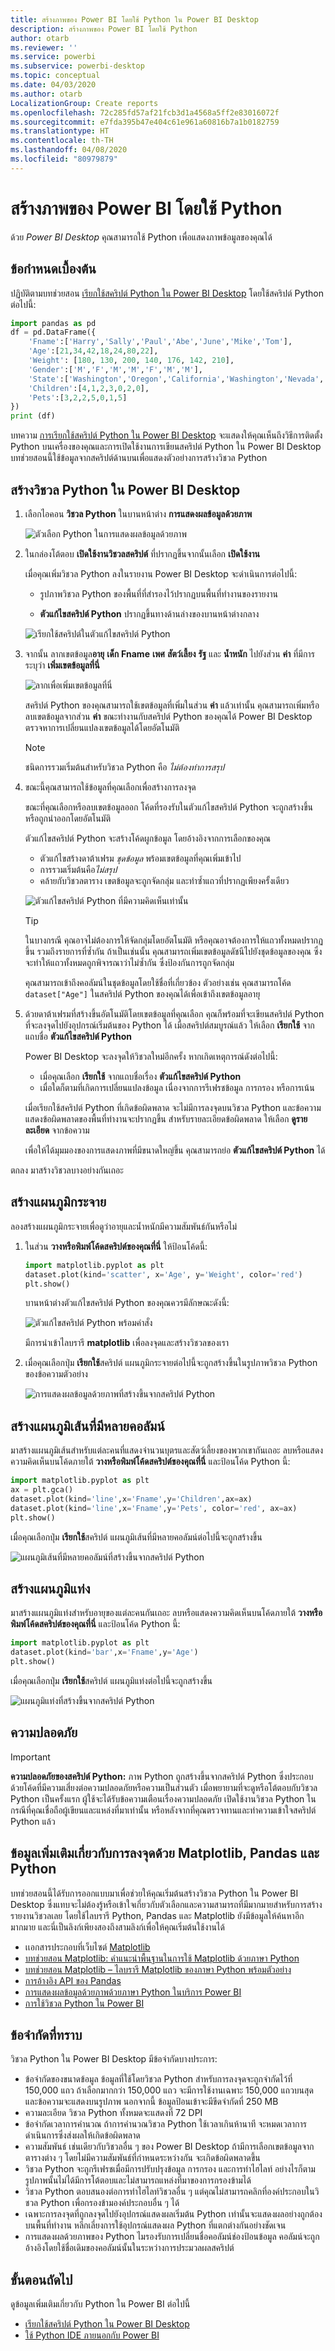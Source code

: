 ```yaml
---
title: สร้างภาพของ Power BI โดยใช้ Python ใน Power BI Desktop
description: สร้างภาพของ Power BI โดยใช้ Python
author: otarb
ms.reviewer: ''
ms.service: powerbi
ms.subservice: powerbi-desktop
ms.topic: conceptual
ms.date: 04/03/2020
ms.author: otarb
LocalizationGroup: Create reports
ms.openlocfilehash: 72c285fd57af21fcb3d1a4568a5ff2e83016072f
ms.sourcegitcommit: e7fda395b47e404c61e961a60816b7a1b0182759
ms.translationtype: HT
ms.contentlocale: th-TH
ms.lasthandoff: 04/08/2020
ms.locfileid: "80979879"
---
```

# <a name="create-power-bi-visuals-by-using-python"></a>สร้างภาพของ Power BI โดยใช้ Python

ด้วย *Power BI Desktop* คุณสามารถใช้ Python เพื่อแสดงภาพข้อมูลของคุณได้

## <a name="prerequisites"></a>ข้อกำหนดเบื้องต้น

ปฏิบัติตามบทช่วยสอน [เรียกใช้สคริปต์ Python ใน Power BI Desktop](desktop-python-scripts.md) โดยใช้สคริปต์ Python ต่อไปนี้:

```python
import pandas as pd 
df = pd.DataFrame({ 
    'Fname':['Harry','Sally','Paul','Abe','June','Mike','Tom'], 
    'Age':[21,34,42,18,24,80,22], 
    'Weight': [180, 130, 200, 140, 176, 142, 210], 
    'Gender':['M','F','M','M','F','M','M'], 
    'State':['Washington','Oregon','California','Washington','Nevada','Texas','Nevada'],
    'Children':[4,1,2,3,0,2,0],
    'Pets':[3,2,2,5,0,1,5] 
}) 
print (df) 
```

บทความ [การเรียกใช้สคริปต์ Python ใน Power BI Desktop](desktop-python-scripts.md) จะแสดงให้คุณเห็นถึงวิธีการติดตั้ง Python บนเครื่องของคุณและการเปิดใช้งานการเขียนสคริปต์ Python ใน Power BI Desktop บทช่วยสอนนี้ใช้ข้อมูลจากสคริปต์ด้านบนเพื่อแสดงตัวอย่างการสร้างวิชวล Python

## <a name="create-python-visuals-in-power-bi-desktop"></a>สร้างวิชวล Python ใน Power BI Desktop

1. เลือกไอคอน **วิชวล Python** ในบานหน้าต่าง **การแสดงผลข้อมูลด้วยภาพ**

   ![ตัวเลือก Python ในการแสดงผลข้อมูลด้วยภาพ](media/desktop-python-visuals/python-visuals-2.png)

1. ในกล่องโต้ตอบ **เปิดใช้งานวิชวลสคริปต์** ที่ปรากฏขึ้นจากนั้นเลือก **เปิดใช้งาน**

    เมื่อคุณเพิ่มวิชวล Python ลงในรายงาน Power BI Desktop จะดำเนินการต่อไปนี้:

    - รูปภาพวิชวล Python ของพื้นที่ที่สำรองไว้ปรากฏบนพื้นที่ทำงานของรายงาน

    - **ตัวแก้ไขสคริปต์ Python** ปรากฏขึ้นทางด้านล่างของบานหน้าต่างกลาง

    ![เรียกใช้สคริปต์ในตัวแก้ไขสคริปต์ Python](media/desktop-python-visuals/python-visuals-3.png)

1. จากนั้น ลากเขตข้อมูล**อายุ** **เด็ก** **Fname** **เพศ** **สัตว์เลี้ยง** **รัฐ** และ **น้ำหนัก** ไปยังส่วน **ค่า** ที่มีการระบุว่า **เพิ่มเขตข้อมูลที่นี่**

    ![ลากเพื่อเพิ่มเขตข้อมูลที่นี่](media/desktop-python-visuals/python-visuals-15.png)

   สคริปต์ Python ของคุณสามารถใช้เขตข้อมูลที่เพิ่มในส่วน **ค่า** แล้วเท่านั้น คุณสามารถเพิ่มหรือลบเขตข้อมูลจากส่วน **ค่า** ขณะทำงานกับสคริปต์ Python ของคุณได้ Power BI Desktop ตรวจหาการเปลี่ยนแปลงเขตข้อมูลได้โดยอัตโนมัติ

   > [!NOTE]
   > ชนิดการรวมเริ่มต้นสำหรับวิชวล Python คือ *ไม่ต้องทำการสรุป*
   > 
   > 

1. ขณะนี้คุณสามารถใช้ข้อมูลที่คุณเลือกเพื่อสร้างการลงจุด

    ขณะที่คุณเลือกหรือลบเขตข้อมูลออก โค้ดที่รองรับในตัวแก้ไขสคริปต์ Python จะถูกสร้างขึ้นหรือถูกนำออกโดยอัตโนมัติ 

    ตัวแก้ไขสคริปต์ Python จะสร้างโค้ดผูกข้อมูล โดยอ้างอิงจากการเลือกของคุณ

    - ตัวแก้ไขสร้างดาต้าเฟรม *ชุดข้อมูล* พร้อมเขตข้อมูลที่คุณเพิ่มเข้าไป
    - การรวมเริ่มต้นคือ*ไม่สรุป*
    - คล้ายกับวิชวลตาราง เขตข้อมูลจะถูกจัดกลุ่ม และทำซ้ำแถวที่ปรากฏเพียงครั้งเดียว

    ![ตัวแก้ไขสคริปต์ Python ที่มีความคิดเห็นเท่านั้น](media/desktop-python-visuals/python-visuals-10.png)

     > [!TIP]
     > ในบางกรณี คุณอาจไม่ต้องการให้จัดกลุ่มโดยอัตโนมัติ หรือคุณอาจต้องการให้แถวทั้งหมดปรากฏขึ้น รวมถึงรายการที่ซ้ำกัน ถ้าเป็นเช่นนั้น คุณสามารถเพิ่มเขตข้อมูลดัชนีไปยังชุดข้อมูลของคุณ ซึ่งจะทำให้แถวทั้งหมดถูกพิจารณาว่าไม่ซ้ำกัน ซึ่งป้องกันการถูกจัดกลุ่ม

   คุณสามารถเข้าถึงคอลัมน์ในชุดข้อมูลโดยใช้ชื่อที่เกี่ยวข้อง ตัวอย่างเช่น คุณสามารถโค้ด `dataset["Age"]` ในสคริปต์ Python ของคุณได้เพื่อเข้าถึงเขตข้อมูลอายุ

1. ด้วยดาต้าเฟรมที่สร้างขึ้นอัตโนมัติโดยเขตข้อมูลที่คุณเลือก คุณก็พร้อมที่จะเขียนสคริปต์ Python ที่จะลงจุดไปยังอุปกรณ์เริ่มต้นของ Python ได้ เมื่อสคริปต์สมบูรณ์แล้ว ให้เลือก **เรียกใช้** จากแถบชื่อ **ตัวแก้ไขสคริปต์ Python**

   Power BI Desktop จะลงจุดให้วิชวลใหม่อีกครั้ง หากเกิดเหตุการณ์ดังต่อไปนี้:

   - เมื่อคุณเลือก **เรียกใช้** จากแถบชื่อเรื่อง **ตัวแก้ไขสคริปต์ Python**
   - เมื่อใดก็ตามที่เกิดการเปลี่ยนแปลงข้อมูล เนื่องจากการรีเฟรชข้อมูล การกรอง หรือการเน้น

   เมื่อเรียกใช้สคริปต์ Python ที่เกิดข้อผิดพลาด จะไม่มีการลงจุดบนวิชวล Python และข้อความแสดงข้อผิดพลาดของพื้นที่ทำงานจะปรากฏขึ้น สำหรับรายละเอียดข้อผิดพลาด ให้เลือก **ดูรายละเอียด** จากข้อความ

   เพื่อให้ได้มุมมองของการแสดงภาพที่มีขนาดใหญ่ขึ้น คุณสามารถย่อ **ตัวแก้ไขสคริปต์ Python** ได้

ตกลง มาสร้างวิชวลบางอย่างกันเถอะ

## <a name="create-a-scatter-plot"></a>สร้างแผนภูมิกระจาย

ลองสร้างแผนภูมิกระจายเพื่อดูว่าอายุและน้ำหนักมีความสัมพันธ์กันหรือไม่

1. ในส่วน **วางหรือพิมพ์โค้ดสคริปต์ของคุณที่นี่** ให้ป้อนโค้ดนี้:

   ```python
   import matplotlib.pyplot as plt 
   dataset.plot(kind='scatter', x='Age', y='Weight', color='red')
   plt.show() 
   ```  

   บานหน้าต่างตัวแก้ไขสคริปต์ Python ของคุณควรมีลักษณะดังนี้:

   ![ตัวแก้ไขสคริปต์ Python พร้อมคำสั่ง](media/desktop-python-visuals/python-visuals-11.png)

   มีการนำเข้าไลบรารี **matplotlib** เพื่อลงจุดและสร้างวิชวลของเรา

1. เมื่อคุณเลือกปุ่ม **เรียกใช้**สคริปต์ แผนภูมิกระจายต่อไปนี้จะถูกสร้างขึ้นในรูปภาพวิชวล Python ของข้อความตัวอย่าง

   ![การแสดงผลข้อมูลด้วยภาพที่สร้างขึ้นจากสคริปต์ Python](media/desktop-python-visuals/python-visuals-12.png)

## <a name="create-a-line-plot-with-multiple-columns"></a>สร้างแผนภูมิเส้นที่มีหลายคอลัมน์

 มาสร้างแผนภูมิเส้นสำหรับแต่ละคนที่แสดงจำนวนบุตรและสัตว์เลี้ยงของพวกเขากันเถอะ ลบหรือแสดงความคิดเห็นบนโค้ดภายใต้ **วางหรือพิมพ์โค้ดสคริปต์ของคุณที่นี่** และป้อนโค้ด Python นี้:

 ```python
 import matplotlib.pyplot as plt 
ax = plt.gca() 
dataset.plot(kind='line',x='Fname',y='Children',ax=ax) 
dataset.plot(kind='line',x='Fname',y='Pets', color='red', ax=ax) 
plt.show() 
```

เมื่อคุณเลือกปุ่ม **เรียกใช้**สคริปต์ แผนภูมิเส้นที่มีหลายคอลัมน์ต่อไปนี้จะถูกสร้างขึ้น

![แผนภูมิเส้นที่มีหลายคอลัมน์ที่สร้างขึ้นจากสคริปต์ Python](media/desktop-python-visuals/python-visuals-13.png)

## <a name="create-a-bar-plot"></a>สร้างแผนภูมิแท่ง

มาสร้างแผนภูมิแท่งสำหรับอายุของแต่ละคนกันเถอะ ลบหรือแสดงความคิดเห็นบนโค้ดภายใต้ **วางหรือพิมพ์โค้ดสคริปต์ของคุณที่นี่** และป้อนโค้ด Python นี้:

```python
import matplotlib.pyplot as plt 
dataset.plot(kind='bar',x='Fname',y='Age') 
plt.show() 
```

เมื่อคุณเลือกปุ่ม **เรียกใช้**สคริปต์ แผนภูมิแท่งต่อไปนี้จะถูกสร้างขึ้น

![แผนภูมิแท่งที่สร้างขึ้นจากสคริปต์ Python](media/desktop-python-visuals/python-visuals-14.png) 

## <a name="security"></a>ความปลอดภัย

> [!IMPORTANT] 
> **ความปลอดภัยของสคริปต์ Python:** ภาพ Python ถูกสร้างขึ้นจากสคริปต์ Python ซึ่งประกอบด้วยโค้ดที่มีความเสี่ยงต่อความปลอดภัยหรือความเป็นส่วนตัว เมื่อพยายามที่จะดูหรือโต้ตอบกับวิชวล Python เป็นครั้งแรก ผู้ใช้จะได้รับข้อความเตือนเรื่องความปลอดภัย เปิดใช้งานวิชวล Python ในกรณีที่คุณเชื่อถือผู้เขียนและแหล่งที่มาเท่านั้น หรือหลังจากที่คุณตรวจทานและทำความเข้าใจสคริปต์ Python แล้ว
>  

## <a name="more-information-about-plotting-with-matplotlib-pandas-and-python"></a>ข้อมูลเพิ่มเติมเกี่ยวกับการลงจุดด้วย Matplotlib, Pandas และ Python

บทช่วยสอนนี้ได้รับการออกแบบมาเพื่อช่วยให้คุณเริ่มต้นสร้างวิชวล Python ใน Power BI Desktop ซึ่งแทบจะไม่ต้องรู้หรือเข้าใจเกี่ยวกับตัวเลือกและความสามารถที่มีมากมายสำหรับการสร้างรายงานวิชวลเลย โดยใช้ไลบรารี Python, Pandas และ Matplotlib ยังมีข้อมูลให้ค้นหาอีกมากมาย และนี่เป็นลิงก์เพียงสองถึงสามลิงก์เพื่อให้คุณเริ่มต้นใช้งานได้

- เเอกสารประกอบที่เว็บไซต์ [Matplotlib](https://matplotlib.org/) 
- [บทช่วยสอน Matplotlib: คำแนะนำพื้นฐานในการใช้ Matplotlib ด้วยภาษา Python](https://www.datasciencelearner.com/matplotlib-tutorial-complete-guide-to-use-matplotlib-with-python/) 
- [บทช่วยสอน Matplotlib – ไลบรารี Matplotlib ของภาษา Python พร้อมตัวอย่าง](https://www.edureka.co/blog/python-matplotlib-tutorial/) 
- [การอ้างอิง API ของ Pandas](https://pandas.pydata.org/pandas-docs/stable/reference/index.html) 
- [การแสดงผลข้อมูลด้วยภาพด้วยภาษา Python ในบริการ Power BI](https://powerbi.microsoft.com/blog/python-visualizations-in-power-bi-service/) 
- [การใช้วิชวล Python ใน Power BI](https://www.absentdata.com/how-to-user-python-and-power-bi/)

## <a name="known-limitations"></a>ข้อจำกัดที่ทราบ

วิชวล Python ใน Power BI Desktop มีข้อจำกัดบางประการ:

- ข้อจำกัดของขนาดข้อมูล ข้อมูลที่ใช้โดยวิชวล Python สำหรับการลงจุดจะถูกจำกัดไว้ที่ 150,000 แถว ถ้าเลือกมากกว่า 150,000 แถว จะมีการใช้งานเฉพาะ 150,000 แถวบนสุด และข้อความจะแสดงบนรูปภาพ นอกจากนี้ ข้อมูลป้อนเข้าจะมีขีดจำกัดที่ 250 MB 
- ความละเอียด วิชวล Python ทั้งหมดจะแสดงที่ 72 DPI
- ข้อจำกัดเวลาการคำนวณ ถ้าการคำนวณวิชวล Python ใช้เวลาเกินห้านาที จะหมดเวลาการดำเนินการซึ่งส่งผลให้เกิดข้อผิดพลาด
- ความสัมพันธ์ เช่นเดียวกับวิชวลอื่น ๆ ของ Power BI Desktop ถ้ามีการเลือกเขตข้อมูลจากตารางต่าง ๆ โดยไม่มีความสัมพันธ์ที่กำหนดระหว่างกัน จะเกิดข้อผิดพลาดขึ้น
- วิชวล Python จะถูกรีเฟรชเมื่อมีการปรับปรุงข้อมูล การกรอง และการทำไฮไลท์ อย่างไรก็ตาม รูปภาพนั้นไม่ได้มีการโต้ตอบและไม่สามารถแหล่งที่มาของการกรองข้ามได้
- วิชวล Python ตอบสนองต่อการทำไฮไลท์วิชวลอื่น ๆ แต่คุณไม่สามารถคลิกที่องค์ประกอบในวิชวล Python เพื่อกรองข้ามองค์ประกอบอื่น ๆ ได้
- เฉพาะการลงจุดที่ถูกลงจุดไปยังอุปกรณ์แสดงผลเริ่มต้น Python เท่านั้นจะแสดงผลอย่างถูกต้องบนพื้นที่ทำงาน หลีกเลี่ยงการใช้อุปกรณ์แสดงผล Python ที่แตกต่างกันอย่างชัดเจน
- การแสดงผลด้วยภาพของ Python ไมรองรับการเปลี่ยนชื่อคอลัมน์ช่องป้อนข้อมูล คอลัมน์จะถูกอ้างอิงโดยใช้ชื่อเดิมของคอลัมน์นั้นในระหว่างการประมวลผลสคริปต์

## <a name="next-steps"></a>ขั้นตอนถัดไป

ดูข้อมูลเพิ่มเติมเกี่ยวกับ Python ใน Power BI ต่อไปนี้

- [เรียกใช้สคริปต์ Python ใน Power BI Desktop](desktop-python-scripts.md)
- [ใช้ Python IDE ภายนอกกับ Power BI](desktop-python-ide.md)

